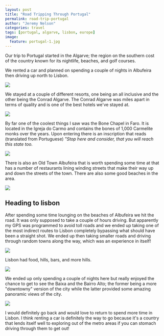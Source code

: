```yaml
---
layout: post
title: "Road Tripping Through Portugal"
permalink: road-trip-portugal
author: "Jeremy Nelson"
categories: travel
tags: [portugal, algarve, lisbon, europe]
image:
  feature: portugal-1.jpg
---
```


Our trip to Portugal started in the Algarve; the region on the southern cost of the country known for its nightlife, beaches, and golf courses.

We rented a car and planned on spending a couple of nights in Albufeira then driving up north to Lisbon.

<img src="https://lh3.googleusercontent.com/ui0bEOVRXs0G9KGVAiJ_Im4O4EgmrP426L6-3FlrY6d25GUnA5EA1-YM6ynJx0AJuLsajfqWUndHK26JzM2vlqsRdPPFlwBKW0UpmM-y1vUGGflHWpReSo-0ghiHWgdNJ9ywsvWUNsWwpjKxV2_NeHYwkcrINkZdDBm4GH8Lv0o7oyqKXuyrmCjkoX4iLYYKQBLnA6dHAx8pVglL2u5KHao-2Ql5JaLStKJzKMCFUbPwpzrzs9iNLQxw7EV-DvB6OGHxDR_w1KTaUwW4JBzEl8VumF7AoSJosNpHwGPWuOsRmXUn7G9uA13vwTnPBRw-5iTCK0dUg4dV9d4bjxN45sIzRuNgSysf4kkiWvpfDEtwBoKY2e14fd8WbrM0LX1gSjnaTbE7BOcjo6hyi1IKLXTxk054oFZQPgPJxRiXwu902qnb1VX5zBfeX7mZ25LrAi6dzmCzSCtGDaE6B6S7H5Pe7b3xLtCpJk1dNJkjyJ8tvspZGaOUoY2OaysBqdXmg0G5Gm7X3kDQQpOyQ2OZOfktE80AdEyZ319Ing_raSrJQKde3tET5Kz_EiDeA_cMBj3scTWgHKCfw_Us5VF5S6wE7RlexLFWLHuZQAh-4Q=w1055-h791-no">

We stayed at a couple of different resorts, one being an all inclusive and the other being the Conrad Algarve.  The Conrad Algarve was miles apart in terms of quality and is one of the best hotels we've stayed at.  

<img src="https://lh3.googleusercontent.com/5vD0zUPxNNcLv6YA4D93T7tCZfbo15kpufepgcPsmfdpsFip7a-_FYTx4-eDriWzL7bOCDkVDwQAFrM3XTd-QWrpK69SLX1s3lYHSRs33uU5hkjoPAZnUse4uPKHPUl_WnbHex8mcqJ_kZrXD5U9vELqd0WLWSuS3aOn4Asj1VurzZRm9KjZUBMtkZdnIiFUAv0yARZ8OiQKuXG7Rz2UOiy7BplhnQ7zbCnkBxpL04UtI4K4bKNflKkW4RdLuYl3SNAnSTaQPuAywPyRcQVc5QMIih3iTRMHQwmcpL2U7v3TdUfTTGQjjSJ50HDA7eT40kvKNWVad7z76oIRCMj2L5kZFzyo6Dv6fgsoqO_nelfy36elBsDvv19qS9IJU4JCd_sPzlhXopT95JgooaNJ-_0WgdFozdujuMwLOtoxqERijhDltLXBIoysN2rOl8bAziWZMSNNOjIKIm1FX9_RLtcZ2ox3SW4TLD6sX-_79VYlMSOrpVPDAK3MFqMucwH3locVPT6GOz95iXPA87C0MKYuZ3Bn8-n_CymIByGEHa5EMDUMEJ72_zsM_rqlqVQWdUUr9lI0CR2JWCaCc2QAIySUXoCVTf3J0HZzwAt6AA=w1195-h791-no">

By far one of the coolest things I saw was the Bone Chapel in Faro.  It is located in the Igreja do Carmo and contains the bones of 1,000 Carmelite monks over the years.  Upon entering there is an inscription that reads (translated from Portuguese) *"Stop here and consider, that you will reach this state too.*

<img src="https://lh3.googleusercontent.com/HK22xDc76H8qQrNMYla38UWM0w7GKe6lbrZjjds4mrBjTZo_ITzpS7thgde1QW4pi_2ulT_Aqr3ckY9GrMkF5z8e2O6C1i6Dl8GOk4EPUkAFn3fqKh2Zt_kjWGqN0A8QeEYHJKc4_AsOktHAEUZJGsTINYw4GqGBXzQFV5Spd5OzMRjbcUV0ZrCkavQ0poPN9OmyebGBklwaoES2ooMywBAgYPQgKppKQCc1bfBoOUFuqQ0C0YpdnEloiPh-aM3VhoH6udBsQ81Q7tWAAOTO8WZQNfwp7ScTRVzj_Se8heFSJEFCuhybur7axYs5pQuftxxQ4d5F2GryhSH10_AViDJvNU5BrBgfLY0ODR_zw8vcU4rEPX7KCu_qCse67ByAnKPEBg24-GW3BFY00IjAvwVVIKL1TA_f99wlnkStTaFSNG371O5oOSmUOOwm6VzFVAhxX63nd-3vm0LzEgbASMwZ7wtKcsgVpfSYgqC7sikXH8yJhBATkTFRiHkggUxhaqsnPtNEMA-doo68bWX5zvjjIRO57_0DgEEOK-ZANZgm8W989lFS8MUEHF9SsUrigSnABaqUQRusN4nNJC654N3QPvuc5b2dsDM-gfqAoA=w1195-h791-no">

There is also an Old Town Albufeira that is worth spending some time at that has a number of restaurants lining winding streets that make their way up and down the streets of the town.  There are also some good beaches in the area.

<img src="https://lh3.googleusercontent.com/KPnYcqkYfXVglcqIqo8XBtdw4khxQHMgHcRRq-19prVAIS5HoqpCDVYU9EP0fLfZiBPWUXv0Rf74_6IcULDh6SQZRqYsxoz4QtwqdM7n7hkA3AfhIQc8rCcJSlNC3DY6rp-1WXMSGdTdCvW_R4QdvC7q4kMe8xVwoxZB5krS1_JIF2C1BXB5-CcPWV7XR1DQ2y9eQ_eg1UMBv69JnJ15AfqlwA8_7H2-xVQI7AfPxTu0lcMkLa3DH9heATSON6SWlkAkfxiQtRjxMwpbgAsnRMBTCDSesrFYJ9BhbiuJxnI7SMsnhVhrYpfHUzek_74cbWdKs6gtqJRjsmhs0rkuBfSqXlun14KcM1k-AbZOK8TG_rjUMUN1F2UQ3K17wuSEYbNn0WN9-bnfzg8gMLwtxapAlJ7xIT9duBJPs9-jD_-YDoXeuuPsZh2NlAkfKHQ9O4hPF9FCDXV9p69uTrSoi7_JOh69ZJpnPeH8Z96oyoyOq0V2f732teUJl89I97QiEnR63RCjovy86SrHjousLQFUvk2jiTnJhYRkm-HeRIVDCYW0fPLfIGhasYZJj-JuiVSVFt1TByOIdVzB7R7XviDxQYNJC4czc4b5nctDQQ=w1195-h791-no">

## Heading to lisbon

After spending some time lounging on the beaches of Albufeira we hit the road.  It was only supposed to take a couple of hours driving.  But apparently my GPS was programmed to avoid toll roads and we ended up taking one of the most indirect routes to Lisbon completely bypassing what should have been a straight shot.  We ended up then taking smaller roads and driving through random towns along the way, which was an experience in itself!

<img src="https://lh3.googleusercontent.com/KNdxdax-CnevrDBUnSHG9RuywctrP41vKsHAhRE2K1ihIVRCLvV8BDTP7yqxhknwwzGJMOnl9aWA7nAgC9FM5gz7tDnkiHX1xyFSUDNvx9vTGSD2HQk4xBaAnGzlyNcEmoo4EJDhTOnJpkQZGtuc_K1iGWXcbMr5o1-vds8UygWp5dPv_TQMuaY8APTDq3xPKjFm7DKu2-6TkXHjXOghLItN2I03TjZml72z5_VmIe10Jpj8Lu4VtpfamP2f58fScmomYBBzvvpXQ5qY11WQ6FzXNKeqMr3Rac_zghoefAxBZ-CdakdoSYLqhzWMl8h6kT0qSRy8dsl5yKIi_HF2m9vZeI2e3BRTbof8ZVpJBMyGZOwR2UlXDBsv_LmD-Dv5z4dohNJK-QYTEa2aoJVYoetlFRv9Ux2zCestSxnJmuFEyPZZOKrgt7aWjBdoYbdow31okde6kgL51zXgLF6bFR0FBdpxr3dDFLGVbHLiIQXtXY9iPDfDUurk1ahbR-bRtWfZjLbxJQz5A4pasWiHjc4Bb_3SbX_7NSYwcJ4MKRCYpVHykM1btdxPFI4R3dgri_pVkHESM539bOiON0dcTdrTCbIyUWY_gL8T3xalAQ=w1195-h791-no">

Lisbon had food, hills, bars, and more hills.

<img src="https://lh3.googleusercontent.com/xEEUhLPlhUMTBKRcsjy14zhYvb6fWFMEN70Wa_wsIAk1ePbauNTwS1VIgOprxgh_G1MEHZZ3urlvavRq7V4_a3MzSoe3YfrWe23CkwtKGVwdWDijE7CV2XRCb42WtqXRdXUTvDVUGjK1E2fkRpUD27NvhvO_yRsQwp0AzPFeEL7JbWr1RuAouKAY8PBK3gjrrOPfGvQd9y3jmEb1FkClnLY5tXEimnGFQJwJ5DUzgFOnDpfTJ4oLtu5pqcHoNSEw1W2YuT9NYEKR3Hm7MgWAysFDo1rfg0FNV2lOszqk9V-yFYNNSJaIHgNnePKofDq4Iircfq9hnF7pqjvDTI61goopgVBDQCeoBuL47YWapaklQGkul2VL_zJeG4tNn1f23lA71KorUA9dTZyhjTmXvJu3tyUNZZ5KEPTaH0ak5Mr2T1FFBeWF690C_sZyO4lJlnOMKV93dZxosAssMORTdNu-WYstcL2bE3ifruoq7GwGDTlR28sLKS_D69qg04DqbeEbPm7fQXv7TWJqdORXw3vA4GBwp1dpsInTp25nhdtyUiPcFuC3wk9miLcW10cpuAHpUYszCKpISdl88_2G90Psy1mLvj99bqCj7D1VSQ=w1195-h791-no">

We ended up only spending a couple of nights here but really enjoyed the chance to get to see the Baixa and the Bairro Alto; the former being a more "downtowny" version of the city while the latter provided some amazing panoramic views of the city.

<img src="https://lh3.googleusercontent.com/B28qrviwhmQBObpJTyQ8Y0XkfZPl7FuDLatpjT4bqim4L679PYbwGWGTr41QG34T5r36mJMBIA8bv1JAq4bjaVNcLH-Myh-Ee7YhVaZcp8-vFx1QMRNZVCwT1-v4muL6mmUn1Qbbljz7qr5BufmQKdpHxajgaQcWwmFKUCfZUZHMW-N1-sF9hlXuGXI21Q3dF0gId7Tg5VWVWXMaeIKlBCtROtcmCkv59dQCf3XwYNHL48ZjWELNlksFZzI55n2fZqNBQ3kvdwiZzE2ak3TLxBLOsdEmxpXLn4KrDT7ssmbN9p2bKpu2YxnZ-xVEJ2GldyoNroSflx69ktvB04f9AjOpanydvf15LGEdoCCWs9zZxMPAzRqAvdgeA4rWDYuEdPGSqFY7d-WHto8a1dr0Uz1mJPbi7Q8_8djg1MF0BuKRXoVOvLIALQXJet7idxCAAmmNu6139IMuwlTDNRhtPktSn_sZNQXJl5cRe_jF9RmXx5pGW82xjAAGbSo1y9me-KkJICNW1IzWSWf4aKlgzD7T0RiVHti5oRxDKxUvDaqzDft2JtnZoxTdbRssH8UjJFGnUl_qRqNlqmwfF1Yuf8JnsPoBI-ppz32Te9j42Q=w1055-h791-no">

I would definitely go back and would love to return to spend more time in Lisbon.  I think renting a car is definitely the way to go because it's a country that lends itself well to exploring out of the metro areas if you can stomach driving through them to get out!
